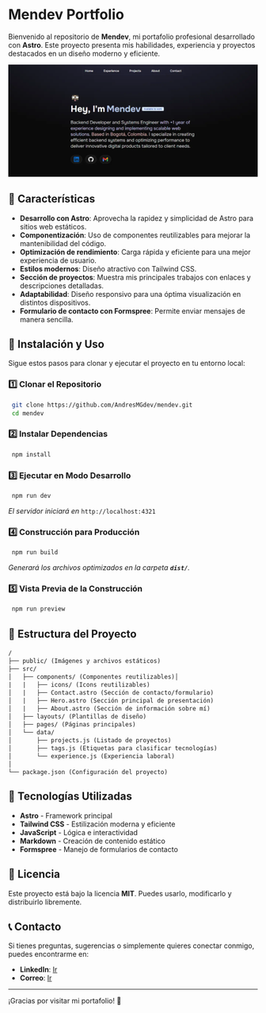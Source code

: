 # Mendev Portfolio

Bienvenido al repositorio de **Mendev**, mi portafolio profesional desarrollado con **Astro**. Este proyecto presenta mis habilidades, experiencia y proyectos destacados en un diseño moderno y eficiente.

![just-the-basics](public/image.webp)

## 🌟 Características

- **Desarrollo con Astro**: Aprovecha la rapidez y simplicidad de Astro para sitios web estáticos.
- **Componentización**: Uso de componentes reutilizables para mejorar la mantenibilidad del código.
- **Optimización de rendimiento**: Carga rápida y eficiente para una mejor experiencia de usuario.
- **Estilos modernos**: Diseño atractivo con Tailwind CSS.
- **Sección de proyectos**: Muestra mis principales trabajos con enlaces y descripciones detalladas.
- **Adaptabilidad**: Diseño responsivo para una óptima visualización en distintos dispositivos.
- **Formulario de contacto con Formspree**: Permite enviar mensajes de manera sencilla.

## 🚀 Instalación y Uso

Sigue estos pasos para clonar y ejecutar el proyecto en tu entorno local:

### 1️⃣ Clonar el Repositorio

```sh
 git clone https://github.com/AndresMGdev/mendev.git
 cd mendev
```

### 2️⃣ Instalar Dependencias

```sh
 npm install
```

### 3️⃣ Ejecutar en Modo Desarrollo

```sh
 npm run dev
```

*El servidor iniciará en* `http://localhost:4321`

### 4️⃣ Construcción para Producción

```sh
 npm run build
```

*Generará los archivos optimizados en la carpeta **`dist/`**.*

### 5️⃣ Vista Previa de la Construcción

```sh
 npm run preview
```

## 📂 Estructura del Proyecto

```text
/
├── public/ (Imágenes y archivos estáticos)
├── src/
│   ├── components/ (Componentes reutilizables)│       
|   |   ├── icons/ (Icons reutilizables)
│   |   ├── Contact.astro (Sección de contacto/formulario)
│   |   ├── Hero.astro (Sección principal de presentación)
│   |   ├── About.astro (Sección de información sobre mí)
│   ├── layouts/ (Plantillas de diseño)
│   ├── pages/ (Páginas principales)
│   └── data/
│       ├── projects.js (Listado de proyectos)
│       ├── tags.js (Etiquetas para clasificar tecnologías)
│       └── experience.js (Experiencia laboral)
│
└── package.json (Configuración del proyecto)
```

## 📌 Tecnologías Utilizadas

- **Astro** - Framework principal
- **Tailwind CSS** - Estilización moderna y eficiente
- **JavaScript** - Lógica e interactividad
- **Markdown** - Creación de contenido estático
- **Formspree** - Manejo de formularios de contacto

## 📜 Licencia

Este proyecto está bajo la licencia **MIT**. Puedes usarlo, modificarlo y distribuirlo libremente.

## 📞 Contacto

Si tienes preguntas, sugerencias o simplemente quieres conectar conmigo, puedes encontrarme en:

- **LinkedIn**: [Ir](https://www.linkedin.com/in/cmendoza02/)
- **Correo**: [Ir](mailto:cmendoza022002@gmail.com)

---

¡Gracias por visitar mi portafolio! 🚀

